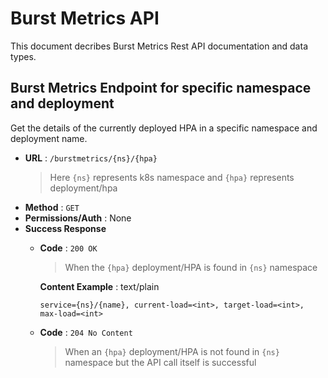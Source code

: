 # Burst Metrics API

This document decribes Burst Metrics Rest API documentation and data types.

## Burst Metrics Endpoint for specific namespace and deployment

Get the details of the currently deployed HPA in a specific namespace and deployment name.

- **URL** : `/burstmetrics/{ns}/{hpa}`
  > Here `{ns}` represents k8s namespace and `{hpa}` represents deployment/hpa
- **Method** : `GET`
- **Permissions/Auth** : None
- **Success Response**
  - **Code** : `200 OK`
    > When the `{hpa}` deployment/HPA is found in `{ns}` namespace

    **Content Example** : text/plain

    `service={ns}/{name}, current-load=<int>, target-load=<int>, max-load=<int>`
  - **Code** : `204 No Content`
    > When an `{hpa}` deployment/HPA is not found in `{ns}` namespace but the API call itself is successful
